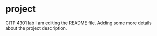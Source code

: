 # project
CITP 4301 lab
I am editing the README file. Adding some more details about the project description.
